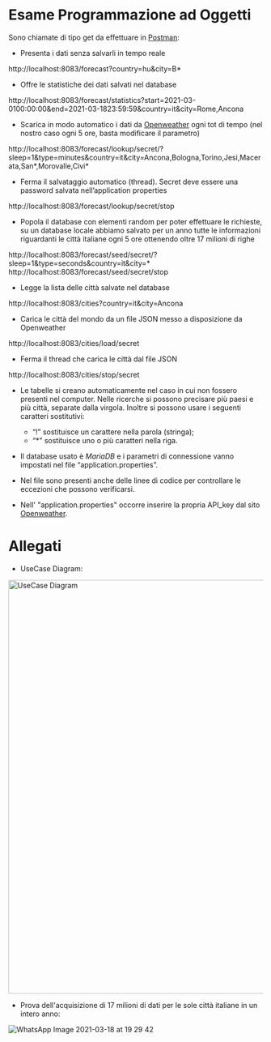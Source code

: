 # Esame Programmazione ad Oggetti
Sono chiamate di tipo get da effettuare in [Postman](https://www.postman.com):

- Presenta i dati senza salvarli in tempo reale

http://localhost:8083/forecast?country=hu&city=B*


- Offre le statistiche dei dati salvati nel database

http://localhost:8083/forecast/statistics?start=2021-03-0100:00:00&end=2021-03-1823:59:59&country=it&city=Rome,Ancona


- Scarica in modo automatico i dati da [Openweather](https://openweathermap.org/) ogni tot di tempo (nel nostro caso ogni 5 ore, basta modificare il parametro)

http://localhost:8083/forecast/lookup/secret/?sleep=1&type=minutes&country=it&city=Ancona,Bologna,Torino,Jesi,Macerata,San*,Morovalle,Civi*


- Ferma il salvataggio automatico (thread). Secret deve essere una password salvata nell’application properties

http://localhost:8083/forecast/lookup/secret/stop


- Popola il database con elementi random per poter effettuare le richieste, su un database locale abbiamo salvato per un anno tutte le informazioni riguardanti le città italiane ogni 5 ore ottenendo oltre 17 milioni di righe

http://localhost:8083/forecast/seed/secret/?sleep=1&type=seconds&country=it&city=*
http://localhost:8083/forecast/seed/secret/stop


- Legge la lista delle città salvate nel database

http://localhost:8083/cities?country=it&city=Ancona


- Carica le città del mondo da un file JSON messo a disposizione da Openweather

http://localhost:8083/cities/load/secret


- Ferma il thread che carica le città dal file JSON

http://localhost:8083/cities/stop/secret



- Le tabelle si creano automaticamente nel caso in cui non fossero presenti nel computer.
 Nelle ricerche si possono precisare più paesi e più città, separate dalla virgola. Inoltre si possono usare i seguenti caratteri sostitutivi:
  - “!” sostituisce un carattere nella parola (stringa);
  - “*” sostituisce uno o più caratteri nella riga.

- Il database usato è _MariaDB_ e i parametri di connessione vanno impostati nel file “application.properties”.

- Nel file sono presenti anche delle linee di codice per controllare le eccezioni che possono verificarsi.

- Nell' "application.properties" occorre inserire la propria API_key dal sito [Openweather](https://openweathermap.org/).


# Allegati

- UseCase Diagram:

<img width="817" alt="UseCase Diagram" src="https://user-images.githubusercontent.com/77984592/111706181-2383ee80-8842-11eb-9b29-7247a89b6ef2.png">

- Prova dell'acquisizione di 17 milioni di dati per le sole città italiane in un intero anno:

![WhatsApp Image 2021-03-18 at 19 29 42](https://user-images.githubusercontent.com/77984592/111706266-47473480-8842-11eb-880d-8ba4171da0ff.jpeg)

